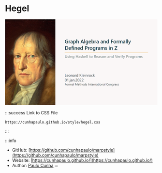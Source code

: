 # Hegel

![](images/hegel.png)

:::success Link to CSS File
```
https://cunhapaulo.github.io/style/hegel.css
```
:::

:::info
* GitHub: [https://github.com/cunhapaulo/marpstyle](https://github.com/cunhapaulo/marpstyle)
* Website: [https://cunhapaulo.github.io/](https://cunhapaulo.github.io/)
* Author: [Paulo Cunha](https://github.com/cunhapaulo)
:::
